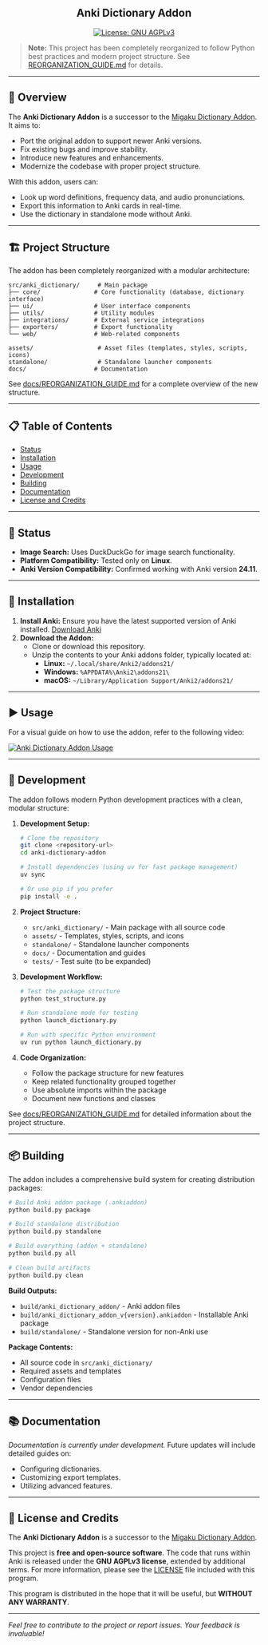 <h2 align="center">Anki Dictionary Addon </h2>
<p align="center">
  <a href="https://www.gnu.org/licenses/agpl-3.0.html" title="License: GNU AGPLv3">
    <img src="https://img.shields.io/badge/license-GNU%20AGPLv3-green.svg" alt="License: GNU AGPLv3">
  </a>
</p>

> **Note:** This project has been completely reorganized to follow Python best practices and modern project structure. See [REORGANIZATION_GUIDE.md](docs/REORGANIZATION_GUIDE.md) for details.

---

## 📖 Overview

The **Anki Dictionary Addon** is a successor to the [Migaku Dictionary Addon](https://github.com/migaku-official/Migaku-Dictionary-Addon). It aims to:

- Port the original addon to support newer Anki versions.
- Fix existing bugs and improve stability.
- Introduce new features and enhancements.
- Modernize the codebase with proper project structure.

With this addon, users can:

- Look up word definitions, frequency data, and audio pronunciations.
- Export this information to Anki cards in real-time.
- Use the dictionary in standalone mode without Anki.

---

## 🏗️ Project Structure

The addon has been completely reorganized with a modular architecture:

```
src/anki_dictionary/     # Main package
├── core/               # Core functionality (database, dictionary interface)
├── ui/                 # User interface components
├── utils/              # Utility modules
├── integrations/       # External service integrations
├── exporters/          # Export functionality
└── web/                # Web-related components

assets/                  # Asset files (templates, styles, scripts, icons)
standalone/              # Standalone launcher components
docs/                   # Documentation
```

See [docs/REORGANIZATION_GUIDE.md](docs/REORGANIZATION_GUIDE.md) for a complete overview of the new structure.

---

## 📋 Table of Contents

- [Status](#status)
- [Installation](#installation)
- [Usage](#usage)
- [Development](#development)
- [Building](#building)
- [Documentation](#documentation)
- [License and Credits](#license-and-credits)

---

## 🚧 Status

- **Image Search:** Uses DuckDuckGo for image search functionality.
- **Platform Compatibility:** Tested only on **Linux**.
- **Anki Version Compatibility:** Confirmed working with Anki version **24.11**.

---

## 💾 Installation

1. **Install Anki:** Ensure you have the latest supported version of Anki installed. [Download Anki](https://apps.ankiweb.net/)
2. **Download the Addon:**
   - Clone or download this repository.
   - Unzip the contents to your Anki addons folder, typically located at:
     - **Linux:** `~/.local/share/Anki2/addons21/`
     - **Windows:** `%APPDATA%\Anki2\addons21\`
     - **macOS:** `~/Library/Application Support/Anki2/addons21/`

---

## ▶️ Usage

For a visual guide on how to use the addon, refer to the following video:

[![Anki Dictionary Addon Usage](https://img.youtube.com/vi/vrzBeiFlKjg/0.jpg)](https://www.youtube.com/watch?v=vrzBeiFlKjg)

---

## 🔧 Development

The addon follows modern Python development practices with a clean, modular structure:

1. **Development Setup:**
   ```bash
   # Clone the repository
   git clone <repository-url>
   cd anki-dictionary-addon
   
   # Install dependencies (using uv for fast package management)
   uv sync
   
   # Or use pip if you prefer
   pip install -e .
   ```

2. **Project Structure:**
   - `src/anki_dictionary/` - Main package with all source code
   - `assets/` - Templates, styles, scripts, and icons
   - `standalone/` - Standalone launcher components
   - `docs/` - Documentation and guides
   - `tests/` - Test suite (to be expanded)

3. **Development Workflow:**
   ```bash
   # Test the package structure
   python test_structure.py
   
   # Run standalone mode for testing
   python launch_dictionary.py
   
   # Run with specific Python environment
   uv run python launch_dictionary.py
   ```

4. **Code Organization:**
   - Follow the package structure for new features
   - Keep related functionality grouped together
   - Use absolute imports within the package
   - Document new functions and classes

See [docs/REORGANIZATION_GUIDE.md](docs/REORGANIZATION_GUIDE.md) for detailed information about the project structure.

---

## 📦 Building

The addon includes a comprehensive build system for creating distribution packages:

```bash
# Build Anki addon package (.ankiaddon)
python build.py package

# Build standalone distribution
python build.py standalone

# Build everything (addon + standalone)
python build.py all

# Clean build artifacts
python build.py clean
```

**Build Outputs:**
- `build/anki_dictionary_addon/` - Anki addon files
- `build/anki_dictionary_addon_v{version}.ankiaddon` - Installable Anki package
- `build/standalone/` - Standalone version for non-Anki use

**Package Contents:**
- All source code in `src/anki_dictionary/`
- Required assets and templates
- Configuration files
- Vendor dependencies

---

## 📚 Documentation

*Documentation is currently under development.* Future updates will include detailed guides on:

- Configuring dictionaries.
- Customizing export templates.
- Utilizing advanced features.

---

## 📝 License and Credits

The **Anki Dictionary Addon** is a successor to the [Migaku Dictionary Addon](https://github.com/migaku-official/Migaku-Dictionary-Addon).

This project is **free and open-source software**. The code that runs within Anki is released under the **GNU AGPLv3 license**, extended by additional terms. For more information, please see the [LICENSE](https://www.gnu.org/licenses/agpl-3.0.html) file included with this program.

This program is distributed in the hope that it will be useful, but **WITHOUT ANY WARRANTY**.

---

*Feel free to contribute to the project or report issues. Your feedback is invaluable!*
